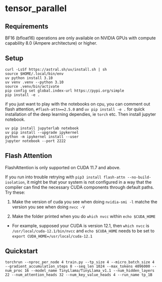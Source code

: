 # tensor_parallel

## Requirements

BF16 (bfloat16) operations are only available on NVIDIA GPUs with compute capability 8.0 (Ampere architecture) or higher.

## Setup

```
curl -LsSf https://astral.sh/uv/install.sh | sh
source $HOME/.local/bin/env
uv python install 3.10
uv venv .venv --python 3.10
source .venv/bin/activate
pip config set global.index-url https://pypi.org/simple
pip install -e .
```

if you just want to play with the notebooks on cpu, you can comment out flash attention, `#flash-attn==2.5.0` and `uv pip install -e .` for quick installation of the deep learning dependies, ie `torch` etc. Then install jupyter notebook. 

```
uv pip install jupyterlab notebook
uv pip install --upgrade ipykernel
python -m ipykernel install --user
jupyter notebook --port 2222
```


## Flash Attention

FlashAttention is only supported on CUDA 11.7 and above. 

If you run into trouble retrying with `pip3 install flash-attn --no-build-isolation`, it might be that your system is not configured in a way that the compiler can find the necessary CUDA components through default paths. Try these:

1. Make the version of cuda you see when doing `nvidia-smi -l` matche the version you see when doing `nvcc -V`

2. Make the folder printed when you do `which nvcc` within `echo $CUDA_HOME`

- For example, supposed your CUDA is version 12.1, then `which nvcc` is `/usr/local/cuda-12.1/bin/nvcc` and  `echo $CUDA_HOME` needs to be set to `export CUDA_HOME=/usr/local/cuda-12.1`


## Quickstart

```
torchrun --nproc_per_node 4 train.py --tp_size 4 --micro_batch_size 4 --gradient_accumulation_steps 8 --seq_len 1024 --max_tokens 4096000 --num_proc 16 --model_name TinyLlama/TinyLlama_v1.1 --num_hidden_layers 22 --num_attention_heads 32 --num_key_value_heads 4 --run_name tp_1B
```